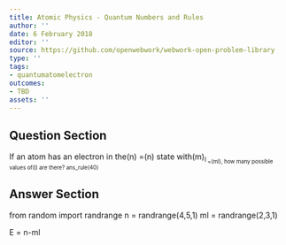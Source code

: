```yaml
---
title: Atomic Physics - Quantum Numbers and Rules
author: ''
date: 6 February 2018
editor: ''
source: https://github.com/openwebwork/webwork-open-problem-library
type: ''
tags:
- quantumatomelectron
outcomes:
- TBD
assets: ''
---
```


## Question Section 

If an atom has an electron in the(n) =(n) state with(m)<sub>l<sub> =(ml), how many possible values of(l) are there?
ans_rule(40)



## Answer Section

from random import randrange
n = randrange(4,5,1)
ml = randrange(2,3,1)

E = n-ml